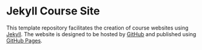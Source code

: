 # Jekyll Course Site

This template repository facilitates the creation of course websites using
[Jekyll](https://jekyllrb.com). The website is designed to be hosted by
[GitHub](https://github.com) and published using [GitHub
Pages](https://pages.github.com).
